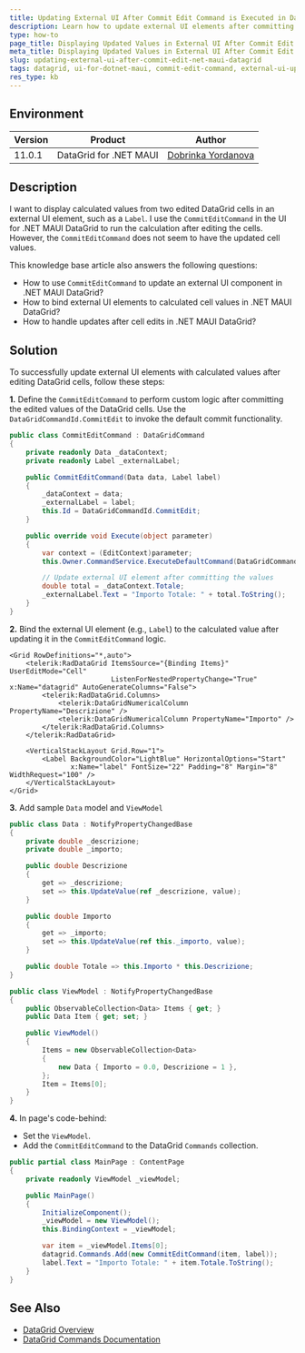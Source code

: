 ```yaml
---
title: Updating External UI After Commit Edit Command is Executed in DataGrid for .NET MAUI
description: Learn how to update external UI elements after committing edited values in the DataGrid for UI for .NET MAUI.
type: how-to
page_title: Displaying Updated Values in External UI After Commit Edit Command in .NET MAUI DataGrid
meta_title: Displaying Updated Values in External UI After Commit Edit Command in .NET MAUI DataGrid
slug: updating-external-ui-after-commit-edit-net-maui-datagrid
tags: datagrid, ui-for-dotnet-maui, commit-edit-command, external-ui-update
res_type: kb
---
```


## Environment

| Version | Product | Author | 
| --- | --- | ---- | 
| 11.0.1 | DataGrid for .NET MAUI | [Dobrinka Yordanova](https://www.telerik.com/blogs/author/dobrinka-yordanova) | 

## Description

I want to display calculated values from two edited DataGrid cells in an external UI element, such as a `Label`. I use the `CommitEditCommand` in the UI for .NET MAUI DataGrid to run the calculation after editing the cells. However, the `CommitEditCommand` does not seem to have the updated cell values. 

This knowledge base article also answers the following questions:
- How to use `CommitEditCommand` to update an external UI component in .NET MAUI DataGrid?
- How to bind external UI elements to calculated cell values in .NET MAUI DataGrid?
- How to handle updates after cell edits in .NET MAUI DataGrid?

## Solution

To successfully update external UI elements with calculated values after editing DataGrid cells, follow these steps:

**1.** Define the `CommitEditCommand` to perform custom logic after committing the edited values of the DataGrid cells. Use the `DataGridCommandId.CommitEdit` to invoke the default commit functionality.

```csharp
public class CommitEditCommand : DataGridCommand
{
    private readonly Data _dataContext;
    private readonly Label _externalLabel;

    public CommitEditCommand(Data data, Label label)
    {
        _dataContext = data;
        _externalLabel = label;
        this.Id = DataGridCommandId.CommitEdit;
    }

    public override void Execute(object parameter)
    {
        var context = (EditContext)parameter;
        this.Owner.CommandService.ExecuteDefaultCommand(DataGridCommandId.CommitEdit, context);

        // Update external UI element after committing the values
        double total = _dataContext.Totale;
        _externalLabel.Text = "Importo Totale: " + total.ToString();
    }
}
```

**2.** Bind the external UI element (e.g., `Label`) to the calculated value after updating it in the `CommitEditCommand` logic.

```xaml
<Grid RowDefinitions="*,auto">
    <telerik:RadDataGrid ItemsSource="{Binding Items}" UserEditMode="Cell"
                         ListenForNestedPropertyChange="True" x:Name="datagrid" AutoGenerateColumns="False">
        <telerik:RadDataGrid.Columns>
            <telerik:DataGridNumericalColumn PropertyName="Descrizione" />
            <telerik:DataGridNumericalColumn PropertyName="Importo" />
        </telerik:RadDataGrid.Columns>
    </telerik:RadDataGrid>

    <VerticalStackLayout Grid.Row="1">
        <Label BackgroundColor="LightBlue" HorizontalOptions="Start" 
               x:Name="label" FontSize="22" Padding="8" Margin="8" WidthRequest="100" />
    </VerticalStackLayout>
</Grid>
```

**3.** Add sample `Data` model and `ViewModel`

```csharp
public class Data : NotifyPropertyChangedBase
{
    private double _descrizione;
    private double _importo;

    public double Descrizione
    {
        get => _descrizione;
        set => this.UpdateValue(ref _descrizione, value);
    }

    public double Importo
    {
        get => _importo;
        set => this.UpdateValue(ref this._importo, value);
    }

    public double Totale => this.Importo * this.Descrizione;
}

public class ViewModel : NotifyPropertyChangedBase
{
    public ObservableCollection<Data> Items { get; }
    public Data Item { get; set; }

    public ViewModel()
    {
        Items = new ObservableCollection<Data>
        {
            new Data { Importo = 0.0, Descrizione = 1 },
        };
        Item = Items[0];
    }
}
```

**4.**  In page's code-behind:

* Set the `ViewModel`.
* Add the `CommitEditCommand` to the DataGrid `Commands` collection.

```csharp
public partial class MainPage : ContentPage
{
    private readonly ViewModel _viewModel;

    public MainPage()
    {
        InitializeComponent();
        _viewModel = new ViewModel();
        this.BindingContext = _viewModel;

        var item = _viewModel.Items[0];
        datagrid.Commands.Add(new CommitEditCommand(item, label));
        label.Text = "Importo Totale: " + item.Totale.ToString();
    }
}
```

## See Also

- [DataGrid Overview](https://docs.telerik.com/devtools/maui/controls/datagrid/overview)
- [DataGrid Commands Documentation](https://docs.telerik.com/devtools/maui/controls/datagrid/commands/overview)
